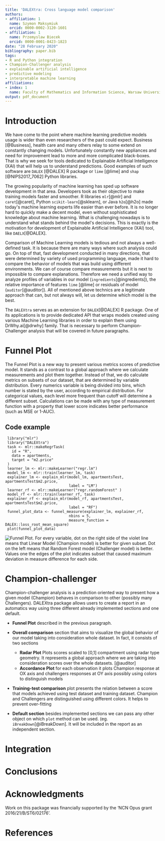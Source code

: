 ```yaml
---
title: 'DALEXtra: Cross language model comparison'
authors:
- affiliation: 1
  name: Szymon Maksymiuk
  orcid: 0000-0002-3120-1601
- affiliation: 1
  name: Przemyslaw Biecek
  orcid: 0000-0001-8423-1823
date: "28 February 2020"
bibliography: paper.bib
tags:
- R and Python integration
- Champion-Challenger analysis
- explainable artificial intelligence
- predictive modeling
- interpretable machine learning
affiliations:
- index: 1
  name: Faculty of Mathematics and Information Science, Warsaw University of Technology
output: pdf_document
---
```


# Introduction

We have come to the point where machine learning predictive models usage is wider than even researchers of the past could expect. Business [@Business], health care and many others relay to some extend on constantly changing models. Unfortunately constantly new appliances and need for improvement lead to more and more complicated black-boxes. That is why we seek for tools dedicated to Explainable Artificial Intelligence (XAI) that will help us to understand predictions. Good examples of such software are `DALEX` [@DALEX] R package or `lime` [@lime] and `shap` [@NIPS2017_7062] Python libraries. 

The growing popularity of machine learning has sped up software development in that area. Developers took as their objective to make training models faster and smoother. R libraries `mlr`[@mlr] and `caret`[@caret], Python `scikit-learn`[@sklearn], or Java `h2o`[@h2o] made today's machine learning experts life easier than ever before. It is no longer hard to quickly make a decent model, even without sophisticated knowledge about machine learning. What is challenging nowadays is to understand what stands behind the model's decisions. This is exactly is the motivation for development of Explainable Artificial Intelligence (XAI) tool, like `DAELX`[@DALEX].

Comparison of Machine Learning models is tedious and not always a well-defined task. It is because there are many ways where such analysis could go. On top of that, fast development conducted in many directions, that were determined by variety of used programming language, made it hard to compare the behavior of models that was build using different environments. We can of course compare measurements but it is next to impossible to compare explanations. Therefore we need a unified way to analyze profiles of variables in our model (`ingredients`[@ingredients]), the relative importance of features `lime` [@lime] or residuals of model (`auditor`[@auditor]). All of mentioned above technics are a legitimate approach that can, but not always will, let us determine which model is the best.

The `DALEXtra` serves as an extension for `DALEX`[@DALEX] R package. One of its applications is to provide dedicated API that wraps models created using various Machine Learning libraries in order to explain them using DrWhy.ai[@drwhy] family. That is necessary to perform Champion-Challenger analysis that will be covered in future paragraphs.

# Funnel Plot

The Funnel Plot is a new way to present various metrics scores of predictive model. It stands as a contrast to a global approach where we calculate measurements and plot them together. Instead of that, we do calculate metrics on subsets of our dataset, that are determined by variable distribution. Every numerics variable is being divided into bins, which number is stated by the user, according to empirical distribution. For categorical values, each level more frequent than cutoff will determine a different subset. Calculations can be made with any type of measurement function with a property that lower score indicates better performance (such as MSE or 1-AUC).

## Code example

```
 library("mlr")
 library("DALEXtra")
 task <- mlr::makeRegrTask(
   id = "R",
   data = apartments,
   target = "m2.price"
 )
 learner_lm <- mlr::makeLearner("regr.lm")
 model_lm <- mlr::train(learner_lm, task)
 explainer_lm <- explain_mlr(model_lm, apartmentsTest, apartmentsTest$m2.price, 
                             label = "LM")
 learner_rf <- mlr::makeLearner("regr.randomForest" )
 model_rf <- mlr::train(learner_rf, task)
 explainer_rf <- explain_mlr(model_rf, apartmentsTest, apartmentsTest$m2.price, 
                             label = "RF")
 funnel_plot_data <- funnel_measure(explainer_lm, explainer_rf,
                             nbins = 5, 
                             measure_function = DALEX::loss_root_mean_square)
 plot(funnel_plot_data)

```

![Funnel Plot. For every variable, dot on the right side of the violet line means
that Linear Model (Champion model) is better for given subset. Dot on the left means that Random Forest model (Challenger model) is better. Values one the edges of the plot indicates subset that caused maximum deviation in measure difference for each side.](funnel_plot_example.png)

# Champion-challenger

Champion-challenger analysis is a prediction oriented way to present how a given model (Champion) behaves in comparison to other (possibly many Challengers). DALEXtra package allows users to create a report in an automatics way using three different already implemented sections and one default.

  - **Funnel Plot** described in the previous paragraph.

  - **Overall comparison** section that aims to visualize the global behavior of our model taking into consideration whole dataset. In fact, it consists of two sections
     - **Radar Plot** Plots scores scaled to [0,1] compartment using radar type geometry. It represents a global approach where we are taking into consideration scores over the whole datasets. [@auditor]
     - **Accordance Plot** for each observation it plots Champion response at OX axis and challengers responses at OY
     axis possibly using colors to distinguish models
     
  - **Training-test comparison** plot presents the relation between a score that models achieved using test dataset and training dataset. Champion and Challengers are distinguished using different colors. It helps to prevent over-fitting
  
  - **Default section** besides implemented sections we can pass any other object on which `plot` method can be used. 
  (eg. `iBreakDown`[@iBreakDown]. It will be included in the report as an independent section. 
  
# Integration

# Conclusions

# Acknowledgments

Work on this package was financially supported by the ‘NCN Opus grant 2016/21/B/ST6/02176’.

# References

